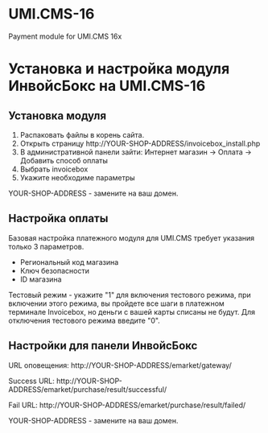 # UMI.CMS-16
Payment module for UMI.CMS 16x


# Установка и настройка модуля ИнвойсБокс на UMI.CMS-16

## Установка модуля

1. Распаковать файлы в корень сайта. 
2. Открыть страницу http://YOUR-SHOP-ADDRESS/invoicebox_install.php
3. В административной панели зайти: Интернет магазин -> Оплата -> Добавить способ оплаты
4. Выбрать invoicebox
5. Укажите необходиме параметры

YOUR-SHOP-ADDRESS - замените на ваш домен.

## Настройка оплаты

Базовая настройка платежного модуля для UMI.CMS требует указания только 3 параметров.
 - Региональный код магазина
 - Ключ безопасности
 - ID магазина

Тестовый режим - укажите "1" для включения тестового режима, при включении этого режима, вы пройдете все шаги в платежном терминале Invoicebox, но деньги с вашей карты списаны не будут. Для отключения тестового режима введите "0".

## Настройки для панели ИнвойсБокс

URL оповещения: http://YOUR-SHOP-ADDRESS/emarket/gateway/

Success URL: http://YOUR-SHOP-ADDRESS/emarket/purchase/result/successful/

Fail URL: http://YOUR-SHOP-ADDRESS/emarket/purchase/result/failed/

YOUR-SHOP-ADDRESS - замените на ваш домен.